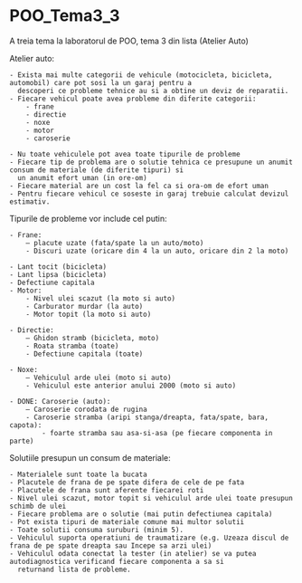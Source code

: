 # POO_Tema3_3
A treia tema la laboratorul de POO, tema 3 din lista (Atelier Auto)

Atelier auto:

    - Exista mai multe categorii de vehicule (motocicleta, bicicleta, automobil) care pot sosi la un garaj pentru a
      descoperi ce probleme tehnice au si a obtine un deviz de reparatii.
    - Fiecare vehicul poate avea probleme din diferite categorii:
        - frane
        - directie
        - noxe
        - motor
        - caroserie

    - Nu toate vehiculele pot avea toate tipurile de probleme
    - Fiecare tip de problema are o solutie tehnica ce presupune un anumit consum de materiale (de diferite tipuri) si
      un anumit efort uman (in ore-om)
    - Fiecare material are un cost la fel ca si ora-om de efort uman
    - Pentru fiecare vehicul ce soseste in garaj trebuie calculat devizul estimativ.

Tipurile de probleme vor include cel putin:

    - Frane:
        – placute uzate (fata/spate la un auto/moto)
        - Discuri uzate (oricare din 4 la un auto, oricare din 2 la moto)

    - Lant tocit (bicicleta)
    - Lant lipsa (bicicleta)
    - Defectiune capitala
    - Motor:
        - Nivel ulei scazut (la moto si auto)
        - Carburator murdar (la auto)
        - Motor topit (la moto si auto)

    - Directie:
        – Ghidon stramb (bicicleta, moto)
        - Roata stramba (toate)
        - Defectiune capitala (toate)

    - Noxe:
        – Vehiculul arde ulei (moto si auto)
        - Vehiculul este anterior anului 2000 (moto si auto)

    - DONE: Caroserie (auto):
        – Caroserie corodata de rugina
        - Caroserie stramba (aripi stanga/dreapta, fata/spate, bara, capota):
            - foarte stramba sau asa-si-asa (pe fiecare componenta in parte)

Solutiile presupun un consum de materiale:

    - Materialele sunt toate la bucata
    - Placutele de frana de pe spate difera de cele de pe fata
    - Placutele de frana sunt aferente fiecarei roti
    - Nivel ulei scazut, motor topit si vehiculul arde ulei toate presupun schimb de ulei
    - Fiecare problema are o solutie (mai putin defectiunea capitala)
    - Pot exista tipuri de materiale comune mai multor solutii
    - Toate solutii consuma suruburi (minim 5).
    - Vehiculul suporta operatiuni de traumatizare (e.g. Uzeaza discul de frana de pe spate dreapta sau Incepe sa arzi ulei)
    - Vehiculul odata conectat la tester (in atelier) se va putea autodiagnostica verificand fiecare componenta a sa si
      returnand lista de probleme.

